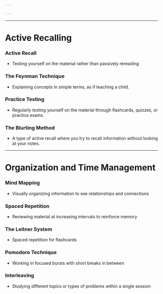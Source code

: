 ```yaml
---

---
```

---
# Active Recalling
### Active Recall
- Testing yourself on the material rather than passively rereading

### The Feynman Technique
- Explaining concepts in simple terms, as if teaching a child.

### Practice Testing
- Regularly testing yourself on the material through flashcards, quizzes, or practice exams.

### The Blurting Method
- A type of active recall where you try to recall information without looking at your notes.

---
# Organization and Time Management

### Mind Mapping
- Visually organizing information to see relationships and connections

### Spaced Repetition
- Reviewing material at increasing intervals to reinforce memory

### The Leitner System
- Spaced repetition for flashcards

### Pomodoro Technique
- Working in focused bursts with short breaks in between

### Interleaving
- Studying different topics or types of problems within a single session

